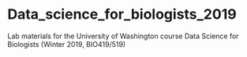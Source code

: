 # Data_science_for_biologists_2019
Lab materials for the University of Washington course Data Science for Biologists (Winter 2019, BIO419/519)

